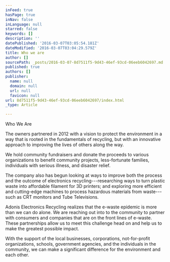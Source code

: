 ```yaml
---
inFeed: true
hasPage: true
inNav: false
inLanguage: null
starred: false
keywords: []
description: ''
datePublished: '2016-03-07T03:05:54.181Z'
dateModified: '2016-03-07T03:04:29.579Z'
title: Who we are
author: []
sourcePath: _posts/2016-03-07-8d7511f5-9d43-46ef-93cd-06eeb6042697.md
published: true
authors: []
publisher:
  name: null
  domain: null
  url: null
  favicon: null
url: 8d7511f5-9d43-46ef-93cd-06eeb6042697/index.html
_type: Article

---
```

Who We Are

The owners partnered in 2012 with a vision to protect the environment in a way that is rooted in the fundamentals of recycling, but with an innovative approach to improving the lives of others along the way.

We hold community fundraisers and donate the proceeds to various organizations to benefit community projects, less-fortunate families, individuals with serious illness, and disaster relief.

The company also has begun looking at ways to improve both the process and the outcome of electronics recycling---researching ways to turn plastic waste into affordable filament for 3D printers; and exploring more efficient and cutting-edge machines to process hazardous materials from waste---such as CRT monitors and Tube Televisions.

Adonis Electronics Recycling realizes that the e-waste epidemic is more than we can do alone. We are reaching out into to the community to partner with consumers and companies that are on the front lines of e-waste. These partnerships allow us to meet this challenge head on and help us to make the greatest possible impact.

With the support of the local businesses, corporations, not-for-profit organizations, schools, government agencies, and the individuals in the community, we can make a significant difference for the environment and each other.